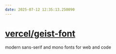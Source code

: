 ```yaml
---
date: 2025-07-12 12:35:13.250090
---
```


# [vercel/geist-font](https://github.com/vercel/geist-font)

modern sans-serif and mono fonts for web and code
